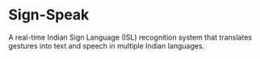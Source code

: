 # Sign-Speak
A real-time Indian Sign Language (ISL) recognition system that translates gestures into text and speech in multiple Indian languages.
